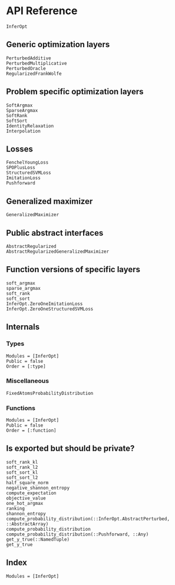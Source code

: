 # API Reference

```@docs
InferOpt
```

## Generic optimization layers
```@docs
PerturbedAdditive
PerturbedMultiplicative
PerturbedOracle
RegularizedFrankWolfe
```

## Problem specific optimization layers
```@docs
SoftArgmax
SparseArgmax
SoftRank
SoftSort
IdentityRelaxation
Interpolation
```

## Losses
```@docs
FenchelYoungLoss
SPOPlusLoss
StructuredSVMLoss
ImitationLoss
Pushforward
```

## Generalized maximizer
```@docs
GeneralizedMaximizer
```

## Public abstract interfaces
```@docs
AbstractRegularized
AbstractRegularizedGeneralizedMaximizer
```

## Function versions of specific layers
```@docs
soft_argmax
sparse_argmax
soft_rank
soft_sort
InferOpt.ZeroOneImitationLoss
InferOpt.ZeroOneStructuredSVMLoss
```

## Internals

### Types

```@autodocs
Modules = [InferOpt]
Public = false
Order = [:type]
```

### Miscellaneous
```@docs
FixedAtomsProbabilityDistribution
```

### Functions
```@autodocs
Modules = [InferOpt]
Public = false
Order = [:function]
```

## Is exported but should be private?

```@docs
soft_rank_kl
soft_rank_l2
soft_sort_kl
soft_sort_l2
half_square_norm
negative_shannon_entropy
compute_expectation
objective_value
one_hot_argmax
ranking
shannon_entropy
compute_probability_distribution(::InferOpt.AbstractPerturbed, ::AbstractArray)
compute_probability_distribution
compute_probability_distribution(::Pushforward, ::Any)
get_y_true(::NamedTuple)
get_y_true
```

## Index

```@index
Modules = [InferOpt]
```
